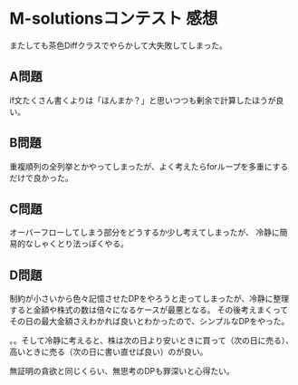 # M-solutionsコンテスト 感想

またしても茶色Diffクラスでやらかして大失敗してしまった。

## A問題

if文たくさん書くよりは「ほんまか？」と思いつつも剰余で計算したほうが良い。

## B問題

重複順列の全列挙とかやってしまったが、よく考えたらforループを多重にするだけで良かった。

## C問題

オーバーフローしてしまう部分をどうするか少し考えてしまったが、
冷静に簡易的なしゃくとり法っぽくやる。

## D問題

制約が小さいから色々記憶させたDPをやろうと走ってしまったが、冷静に整理すると金額や株式の数は倍々になるケースが最悪となる。
その後考えまくってその日の最大金額さえわかれば良いとわかったので、シンプルなDPをやった。

。。そして冷静に考えると、株は次の日より安いときに買って（次の日に売る）、高いときに売る（次の日に書い直せば良い）のが良い。

無証明の貪欲と同じくらい、無思考のDPも罪深いと心得たい。

